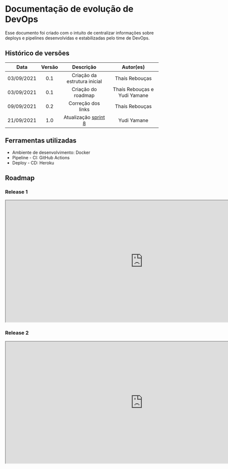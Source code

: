 # Documentação de evolução de DevOps

Esse documento foi criado com o intuito de centralizar informações sobre deploys e pipelines desenvolvidas e estabilizadas pelo time de DevOps.

## Histórico de versões

| Data | Versão | Descrição | Autor(es) |
| :--: | :----: | :-------: | :-------: |
| 03/09/2021 | 0.1 | Criação da estrutura inicial | Thaís Rebouças |
| 03/09/2021 | 0.1 | Criação do roadmap | Thaís Rebouças e Yudi Yamane |
| 09/09/2021 | 0.2 | Correção dos links | Thaís Rebouças |
| 21/09/2021 | 1.0 | Atualização [sprint 8](https://github.com/fga-eps-mds/2021-1-Bot/issues/234) | Yudi Yamane |




## Ferramentas utilizadas

- Ambiente de desenvolvimento: Docker
- Pipeline - CI: GitHub Actions
- Deploy - CD: Heroku

## Roadmap 

### Release 1

<iframe src="https://docs.google.com/spreadsheets/d/e/2PACX-1vQqGRTgDVmQxrsq90kGuEbR-3erJeX67kQgF4UB9D0BE5dASLXsTxJ8mwxVmhef9wZeX59WkRvRELGj/pubhtml?gid=0&amp;single=true&amp;widget=true&amp;headers=false"
width="900px" height="400px"></iframe>

### Release 2
<iframe src="https://docs.google.com/spreadsheets/d/e/2PACX-1vQqGRTgDVmQxrsq90kGuEbR-3erJeX67kQgF4UB9D0BE5dASLXsTxJ8mwxVmhef9wZeX59WkRvRELGj/pubhtml?gid=1851366216&single=true&amp;widget=true&amp;headers=false" width="900px" height="400px"></iframe>
